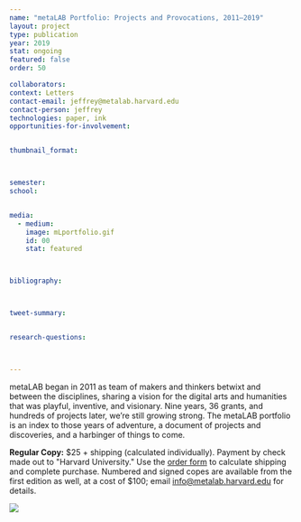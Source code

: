 ```yaml
---
name: "metaLAB Portfolio: Projects and Provocations, 2011–2019"
layout: project
type: publication
year: 2019
stat: ongoing
featured: false
order: 50

collaborators:
context: Letters
contact-email: jeffrey@metalab.harvard.edu
contact-person: jeffrey
technologies: paper, ink
opportunities-for-involvement:


thumbnail_format:



semester:
school:


media:
  - medium:
    image: mLportfolio.gif
    id: 00
    stat: featured



bibliography:



tweet-summary:


research-questions:



---
```


metaLAB began in 2011 as team of makers and thinkers betwixt and between the disciplines, sharing a vision for the digital arts and humanities that was playful, inventive, and visionary. Nine years, 36 grants, and hundreds of projects later, we’re still growing strong. The metaLAB portfolio is an index to those years of adventure, a document of projects and discoveries, and a harbinger of things to come. 

**Regular Copy:** $25 + shipping (calculated individually). Payment by check made out to "Harvard University." Use the [order form](https://forms.gle/fBqne61irvoFEjFR8) to calculate shipping and complete purchase. Numbered and signed copes are available from the first edition as well, at a cost of $100; email [info@metalab.harvard.edu](mailto:info@metalab.harvard.edu) for details.

<img src="../../../assets/projects/mLportfolio/Flipping-Book.gif">
